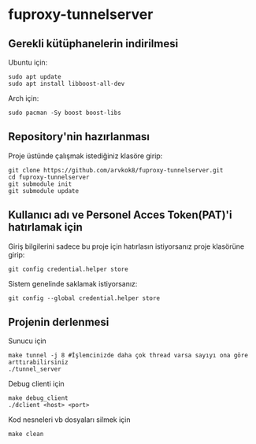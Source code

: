 # fuproxy-tunnelserver

## Gerekli kütüphanelerin indirilmesi
Ubuntu için:
```
sudo apt update
sudo apt install libboost-all-dev
```
Arch için:
```
sudo pacman -Sy boost boost-libs
```

## Repository'nin hazırlanması
Proje üstünde çalışmak istediğiniz klasöre girip:
```
git clone https://github.com/arvkok8/fuproxy-tunnelserver.git
cd fuproxy-tunnelserver
git submodule init
git submodule update
```

## Kullanıcı adı ve Personel Acces Token(PAT)'i hatırlamak için
Giriş bilgilerini sadece bu proje için hatırlasın istiyorsanız proje klasörüne girip:
```
git config credential.helper store
```
Sistem genelinde saklamak istiyorsanız:
```
git config --global credential.helper store
```

## Projenin derlenmesi
Sunucu için
```
make tunnel -j 8 #İşlemcinizde daha çok thread varsa sayıyı ona göre arttırabilirsiniz
./tunnel_server
```
Debug clienti için
```
make debug_client
./dclient <host> <port>
```
Kod nesneleri vb dosyaları silmek için
```
make clean
```
